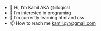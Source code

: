 - 👋 Hi, I’m Kamil AKA @illoqical
- 👀 I’m interested in programing 
- 🌱 I’m currently learning html and css
- 📫 How to reach me kamil.qvr@gmail.com

<!---
illoqical/illoqical is a ✨ special ✨ repository because its `README.md` (this file) appears on your GitHub profile.
You can click the Preview link to take a look at your changes.
--->
